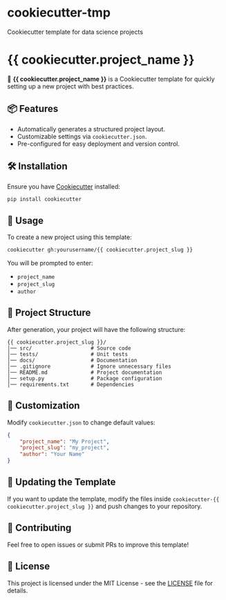 # cookiecutter-tmp
Cookiecutter template for data science projects

# {{ cookiecutter.project\_name }}

🚀 **{{ cookiecutter.project\_name }}** is a Cookiecutter template for quickly setting up a new project with best practices.

## 📦 Features

- Automatically generates a structured project layout.
- Customizable settings via `cookiecutter.json`.
- Pre-configured for easy deployment and version control.

## 🛠️ Installation

Ensure you have [Cookiecutter](https://cookiecutter.readthedocs.io/en/latest/) installed:

```sh
pip install cookiecutter
```

## 🚀 Usage

To create a new project using this template:

```sh
cookiecutter gh:yourusername/{{ cookiecutter.project_slug }}
```

You will be prompted to enter:

- `project_name`
- `project_slug`
- `author`

## 📂 Project Structure

After generation, your project will have the following structure:

```
{{ cookiecutter.project_slug }}/
│── src/                   # Source code
│── tests/                 # Unit tests
│── docs/                  # Documentation
│── .gitignore             # Ignore unnecessary files
│── README.md              # Project documentation
│── setup.py               # Package configuration
│── requirements.txt       # Dependencies
```

## 📝 Customization

Modify `cookiecutter.json` to change default values:

```json
{
    "project_name": "My Project",
    "project_slug": "my_project",
    "author": "Your Name"
}
```

## 🔄 Updating the Template

If you want to update the template, modify the files inside `cookiecutter-{{ cookiecutter.project_slug }}` and push changes to your repository.

## 🤝 Contributing

Feel free to open issues or submit PRs to improve this template!

## 📜 License

This project is licensed under the MIT License - see the [LICENSE](LICENSE) file for details.


